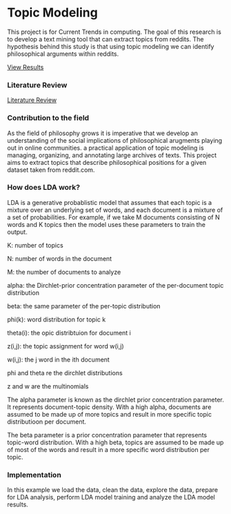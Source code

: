 # Topic Modeling

This project is for Current Trends in computing. The goal of this research is to develop a text mining tool that can extract topics from reddits. The hypothesis behind this study is that using topic modeling we can identify philosophical arguments within reddits. 

[View Results](https://evangertis.github.io/current_trends/results/ldavis_tuned_8.html)

### Literature Review

[Literature Review](https://www.researchgate.net/publication/354854228_Review_of_Topic_Modeling_Journals_I_READING_TEA_LEAVES_HOW_HUMANS_INTERPRET_TOPIC_MODELS)


### Contribution to the field
As the field of philosophy grows it is imperative that we develop an understanding of the social implications of philosophical arugments playing out in online communities. a practical application of topic modeling is managing, organizing, and annotating   large archives of texts. This project aims to extract topics that describe philosophical positions for a given dataset taken from reddit.com. 

### How does LDA work?
LDA is a generative probablistic model that assumes that each topic is a mixture over an underlying set of words, and each document is a mixture of a set of probabilities. For example, if we take M documents consisting of N words and K topics then the model uses these parameters to train the output.

K: number of topics

N: number of words in the document

M: the number of documents to analyze

alpha: the Dirchlet-prior concentration parameter of the per-document topic distribution

beta: the same parameter of the per-topic distribution

phi(k): word distribution for topic k

theta(i): the opic distribtuion for document i

z(i,j): the topic assignment for word w(i,j)

w(i,j): the j word in the ith document 

phi and theta re the dirchlet distributions

z and w are the multinomials

The alpha parameter is known as the dirchlet prior concentration parameter. It represents document-topic density. With a high alpha, documents are assumed to be made up of more topics and result in more specific topic distributioon per document.

The beta parameter is a prior concentration parameter that represents topic-word distribution. With a high beta, topics are assumed to be made up of most of the words and result in a more specific word distribution per topic. 
### Implementation
In this example we load the data, clean the data, explore the data, prepare for LDA analysis, perform LDA model training and analyze the LDA model results. 